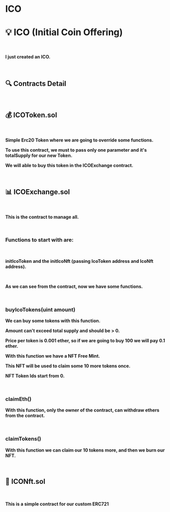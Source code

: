 # ICO


<h1>💡 ICO (Initial Coin Offering) </h1>
<br>

<p><strong>I just created an ICO.</strong></p>
<br>

<h2>🔍 Contracts Detail</h2>
<br>


<h2>💰 ICOToken.sol</h2>
<br>
<p><strong>Simple Erc20 Token where we are going to override some functions.</strong></p>
<p><strong>To use this contract, we must to pass only one parameter and it's totalSupply for our new Token.</strong></p>
<p><strong>We will able to buy this token in the ICOExchange contract.</strong></p>

<br>

<h2>📊 ICOExchange.sol</h2>
<br>

<p><strong>This is the contract to manage all.</strong></p>
<br>
<h3>Functions to start with are:</h3>
<br>

<p><strong>initIcoToken and the initIcoNft (passing IcoToken address and IcoNft address).</strong></p>

<br>
<p><strong>As we can see from the contract, now we have some functions.</strong></p> 

<br>

<h3>buyIcoTokens(uint amount)</h3>
<p><strong>We can buy some tokens with this function.</strong></p>
<p><strong>Amount can't exceed total supply and should be > 0.</strong></p>
<p><strong>Price per token is 0.001 ether, so if we are going to buy 100 we will pay 0.1 ether.</strong></p>
<p><strong>With this function we have a NFT Free Mint.</strong></p>
<p><strong>This NFT will be used to claim some 10 more tokens once.</strong></p>
<p><strong>NFT Token Ids start from 0.</strong></p>


<br>
<h3>claimEth()</h3>
<p><strong>With this function, only the owner of the contract, can withdraw ethers from the contract.</strong></p>

<br>
<h3>claimTokens()</h3>
<p><strong>With this function we can claim our 10 tokens more, and then we burn our NFT.</strong></p>
<br>


<h2>🗿 ICONft.sol</h2>
<br>
<p><strong>This is a simple contract for our custom ERC721</strong></p>
<br>
